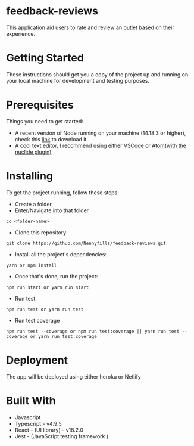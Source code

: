 # feedback-reviews
This application aid users to rate and review an outlet based on their experience.
# Getting Started
These instructions should get you a copy of the project up and running on your local machine for development and testing purposes.

# Prerequisites
Things you need to get started:
- A recent version of Node running on your machine (14.18.3 or higher), check this [link](https://nodejs.org/en/download/) to download it.
- A cool text editor, I recommend using either [VSCode](https://code.visualstudio.com/download) or [Atom(with the nuclide plugin)](https://nuclide.io/docs/editor/setup/)

# Installing
To get the project running, follow these steps:
- Create a folder
- Enter/Navigate into that folder
```
cd <folder-name>
```
- Clone this repository:
```
git clone https://github.com/Nennyfills/feedback-reviews.git
```

- Install all the project's dependencies:
```
yarn or npm install

```
- Once that's done, run the project:
```
npm run start or yarn run start
```
- Run test
```
npm run test or yarn run test
```
- Run test coverage
```
npm run test --coverage or npm run test:coverage || yarn run test --coverage or yarn run test:coverage
```
# Deployment
The app will be deployed using either heroku or Netlify

# Built With
- Javascript
- Typescript - v4.9.5
- React - (UI library) - v18.2.0
- Jest - (JavaScript testing framework )
